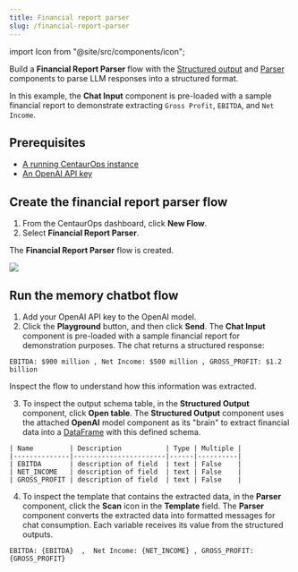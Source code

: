 ```yaml
---
title: Financial report parser
slug: /financial-report-parser
---
```


import Icon from "@site/src/components/icon";

Build a **Financial Report Parser** flow with the [Structured output](/components-helpers#structured-output) and [Parser](/components-processing#parser) components to parse LLM responses into a structured format.

In this example, the **Chat Input** component is pre-loaded with a sample financial report to demonstrate extracting `Gross Profit`, `EBITDA`, and `Net Income`.

## Prerequisites

- [A running CentaurOps instance](/get-started-installation)
- [An OpenAI API key](https://platform.openai.com/)

## Create the financial report parser flow

1. From the CentaurOps dashboard, click **New Flow**.
2. Select **Financial Report Parser**.

The **Financial Report Parser** flow is created.

![](/img/starter-flow-financial-report-parser.png)

## Run the memory chatbot flow

1. Add your OpenAI API key to the OpenAI model.
2. Click the **Playground** button, and then click **Send**.
The **Chat Input** component is pre-loaded with a sample financial report for demonstration purposes.
The chat returns a structured response:

```text
EBITDA: $900 million , Net Income: $500 million , GROSS_PROFIT: $1.2 billion
```

Inspect the flow to understand how this information was extracted.

3. To inspect the output schema table, in the **Structured Output** component, click **Open table**.
The **Structured Output** component uses the attached **OpenAI** model component as its "brain" to extract financial data into a [DataFrame](/concepts-objects#dataframe-object) with this defined schema.
```text
| Name         | Description           | Type | Multiple |
|--------------|-----------------------|------|----------|
| EBITDA       | description of field  | text | False    |
| NET_INCOME   | description of field  | text | False    |
| GROSS_PROFIT | description of field  | text | False    |
```

4. To inspect the template that contains the extracted data, in the **Parser** component, click the <Icon name="Scan" aria-hidden="true"/> **Scan** icon in the **Template** field.
The **Parser** component converts the extracted data into formatted messages for chat consumption.
Each variable receives its value from the structured outputs.
```text
EBITDA: {EBITDA}  ,  Net Income: {NET_INCOME} , GROSS_PROFIT: {GROSS_PROFIT}
```



